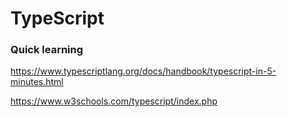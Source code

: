 # TypeScript

### Quick learning

https://www.typescriptlang.org/docs/handbook/typescript-in-5-minutes.html


https://www.w3schools.com/typescript/index.php
